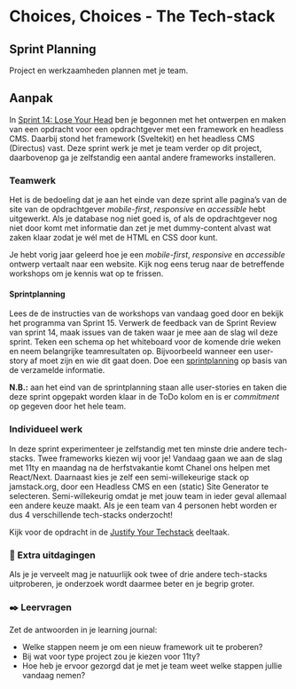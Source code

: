 
# Choices, Choices - The Tech-stack

## Sprint Planning

Project en werkzaamheden plannen met je team.

## Aanpak

In [Sprint 14: Lose Your Head](https://github.com/fdnd-task/lose-your-head-the-client-case) ben je begonnen met het ontwerpen en maken van een opdracht voor een opdrachtgever met een framework en headless CMS. Daarbij stond het framework (Sveltekit) en het headless CMS (Directus) vast. Deze sprint werk je met je team verder op dit project, daarbovenop ga je zelfstandig een aantal andere frameworks installeren.

### Teamwerk

Het is de bedoeling dat je aan het einde van deze sprint alle pagina’s van de site van de opdrachtgever *mobile-first*, *responsive* en *accessible* hebt uitgewerkt. Als je database nog niet goed is, of als de opdrachtgever nog niet door komt met informatie dan zet je met dummy-content alvast wat zaken klaar zodat je wél met de HTML en CSS door kunt.

Je hebt vorig jaar geleerd hoe je een *mobile-first*, *responsive* en *accessible* ontwerp vertaalt naar een website. Kijk nog eens terug naar de betreffende workshops om je kennis wat op te frissen.

#### Sprintplanning

Lees de de instructies van de workshops van vandaag goed door en bekijk het programma van Sprint 15. Verwerk de feedback van de Sprint Review van sprint 14, maak issues van de taken waar je mee aan de slag wil deze sprint. Teken een schema op het whiteboard voor de komende drie weken en neem belangrijke teamresultaten op. Bijvoorbeeld wanneer een user-story af moet zijn en wie dit gaat doen. Doe een [sprintplanning](https://github.com/fdnd-task/lose-your-head-the-client-case/blob/main/docs/projectinrichting.md#2-sprint-planning) op basis van de verzamelde informatie.

**N.B.:** aan het eind van de sprintplanning staan alle user-stories en taken die deze sprint opgepakt worden klaar in de ToDo kolom en is er *commitment* op gegeven door het hele team.

### Individueel werk

In deze sprint experimenteer je zelfstandig met ten minste drie andere tech-stacks. Twee frameworks kiezen wij voor je! Vandaag gaan we aan de slag met 11ty en maandag na de herfstvakantie komt Chanel ons helpen met React/Next. Daarnaast kies je zelf een semi-willekeurige stack op jamstack.org, door een Headless CMS en een (static) Site Generator te selecteren. Semi-willekeurig omdat je met jouw team in ieder geval allemaal een andere keuze maakt. Als je een team van 4 personen hebt worden er dus 4 verschillende tech-stacks onderzocht!

Kijk voor de opdracht in de [Justify Your Techstack](justify-your-techstack.md) deeltaak.

### 💪 Extra uitdagingen

Als je je verveelt mag je natuurlijk ook twee of drie andere tech-stacks uitproberen, je onderzoek wordt daarmee beter en je begrip groter.

### ✒️ Leervragen

Zet de antwoorden in je learning journal:
- Welke stappen neem je om een nieuw framework uit te proberen?
- Bij wat voor type project zou je kiezen voor 11ty?
- Hoe heb je ervoor gezorgd dat je met je team weet welke stappen jullie vandaag nemen?
